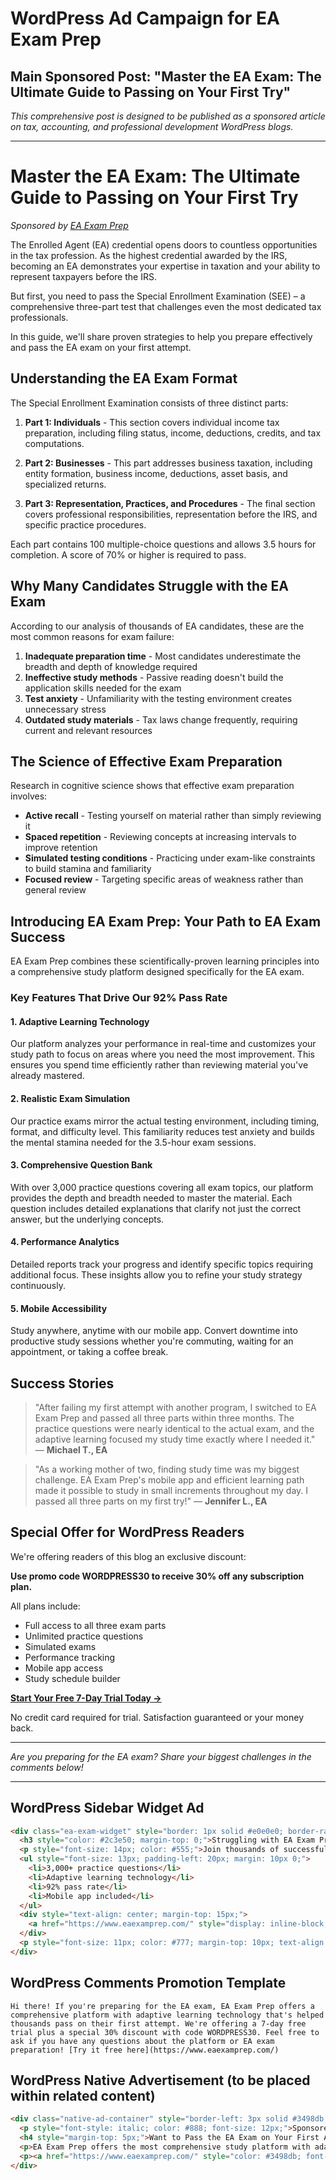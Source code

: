 # WordPress Ad Campaign for EA Exam Prep

## Main Sponsored Post: "Master the EA Exam: The Ultimate Guide to Passing on Your First Try"

*This comprehensive post is designed to be published as a sponsored article on tax, accounting, and professional development WordPress blogs.*

---

# Master the EA Exam: The Ultimate Guide to Passing on Your First Try

*Sponsored by [EA Exam Prep](https://www.eaexamprep.com/)*

The Enrolled Agent (EA) credential opens doors to countless opportunities in the tax profession. As the highest credential awarded by the IRS, becoming an EA demonstrates your expertise in taxation and your ability to represent taxpayers before the IRS.

But first, you need to pass the Special Enrollment Examination (SEE) – a comprehensive three-part test that challenges even the most dedicated tax professionals.

In this guide, we'll share proven strategies to help you prepare effectively and pass the EA exam on your first attempt.

## Understanding the EA Exam Format

The Special Enrollment Examination consists of three distinct parts:

1. **Part 1: Individuals** - This section covers individual income tax preparation, including filing status, income, deductions, credits, and tax computations.

2. **Part 2: Businesses** - This part addresses business taxation, including entity formation, business income, deductions, asset basis, and specialized returns.

3. **Part 3: Representation, Practices, and Procedures** - The final section covers professional responsibilities, representation before the IRS, and specific practice procedures.

Each part contains 100 multiple-choice questions and allows 3.5 hours for completion. A score of 70% or higher is required to pass.

## Why Many Candidates Struggle with the EA Exam

According to our analysis of thousands of EA candidates, these are the most common reasons for exam failure:

1. **Inadequate preparation time** - Most candidates underestimate the breadth and depth of knowledge required
2. **Ineffective study methods** - Passive reading doesn't build the application skills needed for the exam
3. **Test anxiety** - Unfamiliarity with the testing environment creates unnecessary stress
4. **Outdated study materials** - Tax laws change frequently, requiring current and relevant resources

## The Science of Effective Exam Preparation

Research in cognitive science shows that effective exam preparation involves:

- **Active recall** - Testing yourself on material rather than simply reviewing it
- **Spaced repetition** - Reviewing concepts at increasing intervals to improve retention
- **Simulated testing conditions** - Practicing under exam-like constraints to build stamina and familiarity
- **Focused review** - Targeting specific areas of weakness rather than general review

## Introducing EA Exam Prep: Your Path to EA Exam Success

EA Exam Prep combines these scientifically-proven learning principles into a comprehensive study platform designed specifically for the EA exam.

### Key Features That Drive Our 92% Pass Rate

#### 1. Adaptive Learning Technology

Our platform analyzes your performance in real-time and customizes your study path to focus on areas where you need the most improvement. This ensures you spend time efficiently rather than reviewing material you've already mastered.

#### 2. Realistic Exam Simulation

Our practice exams mirror the actual testing environment, including timing, format, and difficulty level. This familiarity reduces test anxiety and builds the mental stamina needed for the 3.5-hour exam sessions.

#### 3. Comprehensive Question Bank

With over 3,000 practice questions covering all exam topics, our platform provides the depth and breadth needed to master the material. Each question includes detailed explanations that clarify not just the correct answer, but the underlying concepts.

#### 4. Performance Analytics

Detailed reports track your progress and identify specific topics requiring additional focus. These insights allow you to refine your study strategy continuously.

#### 5. Mobile Accessibility

Study anywhere, anytime with our mobile app. Convert downtime into productive study sessions whether you're commuting, waiting for an appointment, or taking a coffee break.

## Success Stories

> "After failing my first attempt with another program, I switched to EA Exam Prep and passed all three parts within three months. The practice questions were nearly identical to the actual exam, and the adaptive learning focused my study time exactly where I needed it." — **Michael T., EA**

> "As a working mother of two, finding study time was my biggest challenge. EA Exam Prep's mobile app and efficient learning path made it possible to study in small increments throughout my day. I passed all three parts on my first try!" — **Jennifer L., EA**

## Special Offer for WordPress Readers

We're offering readers of this blog an exclusive discount:

**Use promo code WORDPRESS30 to receive 30% off any subscription plan.**

All plans include:
- Full access to all three exam parts
- Unlimited practice questions
- Simulated exams
- Performance tracking
- Mobile app access
- Study schedule builder

[**Start Your Free 7-Day Trial Today →**](https://www.eaexamprep.com/)

No credit card required for trial. Satisfaction guaranteed or your money back.

---

*Are you preparing for the EA exam? Share your biggest challenges in the comments below!*

---

## WordPress Sidebar Widget Ad

```html
<div class="ea-exam-widget" style="border: 1px solid #e0e0e0; border-radius: 5px; padding: 15px; background: #f8f8f8;">
  <h3 style="color: #2c3e50; margin-top: 0;">Struggling with EA Exam Prep?</h3>
  <p style="font-size: 14px; color: #555;">Join thousands of successful candidates who passed with our platform.</p>
  <ul style="font-size: 13px; padding-left: 20px; margin: 10px 0;">
    <li>3,000+ practice questions</li>
    <li>Adaptive learning technology</li>
    <li>92% pass rate</li>
    <li>Mobile app included</li>
  </ul>
  <div style="text-align: center; margin-top: 15px;">
    <a href="https://www.eaexamprep.com/" style="display: inline-block; padding: 8px 15px; background: #3498db; color: white; text-decoration: none; border-radius: 3px; font-weight: bold;">Try Free for 7 Days</a>
  </div>
  <p style="font-size: 11px; color: #777; margin-top: 10px; text-align: center;">No credit card required</p>
</div>
```

## WordPress Comments Promotion Template

```
Hi there! If you're preparing for the EA exam, EA Exam Prep offers a comprehensive platform with adaptive learning technology that's helped thousands pass on their first attempt. We're offering a 7-day free trial plus a special 30% discount with code WORDPRESS30. Feel free to ask if you have any questions about the platform or EA exam preparation! [Try it free here](https://www.eaexamprep.com/)
```

## WordPress Native Advertisement (to be placed within related content)

```html
<div class="native-ad-container" style="border-left: 3px solid #3498db; padding-left: 15px; margin: 20px 0;">
  <p style="font-style: italic; color: #888; font-size: 12px;">Sponsored Content</p>
  <h4 style="margin-top: 5px;">Want to Pass the EA Exam on Your First Attempt?</h4>
  <p>EA Exam Prep offers the most comprehensive study platform with adaptive learning technology, 3,000+ practice questions, and realistic exam simulations. Our users enjoy a 92% pass rate compared to the national average of 61%.</p>
  <p><a href="https://www.eaexamprep.com/" style="color: #3498db; font-weight: bold;">Start your free 7-day trial today →</a></p>
</div>
``` 